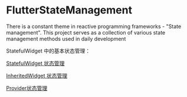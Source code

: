 # FlutterStateManagement
There is a constant theme in reactive programming frameworks - "State management". This project serves as a collection of various state management methods used in daily development

StatefulWidget 中的基本状态管理：

[StatefulWidget 状态管理](/stateful_widget/README.md)

[InheritedWidget 状态管理](/inherited_widget/README.md)

[Provider状态管理](/todo_events/README.md)
